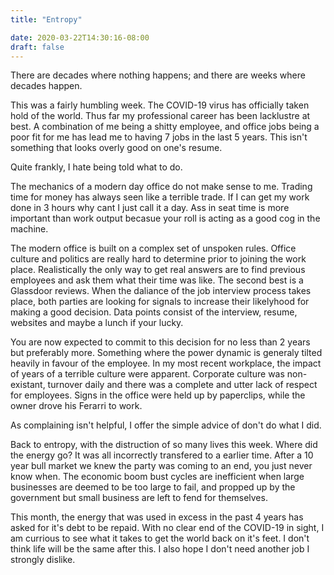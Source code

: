 ```yaml
---
title: "Entropy"

date: 2020-03-22T14:30:16-08:00
draft: false
---
```


There are decades where nothing happens; and there are weeks where decades happen.

This was a fairly humbling week. The COVID-19 virus has officially taken hold of the world. Thus far my professional career has been lacklustre at best. A combination of me being a shitty employee, and office jobs being a poor fit for me has lead me to having 7 jobs in the last 5 years. This isn't something that looks overly good on one's resume. 

Quite frankly, I hate being told what to do. 

The mechanics of a modern day office do not make sense to me. Trading time for money has always seen like a terrible trade. If I can get my work done in 3 hours why cant I just call it a day. Ass in seat time is more important than work output becasue your roll is acting as a good cog in the machine. 

The modern office is built on a complex set of unspoken rules. Office culture and politics are really hard to determine prior to joining the work place. Realistically the only way to get real answers are to find previous employees and ask them what their time was like. The second best is a Glassdoor reviews. When the daliance of the job interview process takes place, both parties are looking for signals to increase their likelyhood for making a good decision. Data points consist of the interview, resume, websites and maybe a lunch if your lucky. 

You are now expected to commit to this decision for no less than 2 years but preferably more. Something where the power dynamic is generaly tilted heavily in favour of the employee. In my most recent workplace, the impact of years of a terrible culture were apparent. Corporate culture was non-existant, turnover daily and there was a complete and utter lack of respect for employees. Signs in the office were held up by paperclips, while the owner drove his Ferarri to work. 

As complaining isn't helpful, I offer the simple advice of don't do what I did. 

Back to entropy, with the distruction of so many lives this week. Where did the energy go? It was all incorrectly transfered to a earlier time. After a 10 year bull market we knew the party was coming to an end, you just never know when. The economic boom bust cycles are inefficient when large businesses are deemed to be too large to fail, and propped up by the government but small business are left to fend for themselves. 

This month, the energy that was used in excess in the past 4 years has asked for it's debt to be repaid. With no clear end of the COVID-19 in sight, I am currious to see what it takes to get the world back on it's feet. I don't think life will be the same after this. I also hope I don't need another job I strongly dislike. 
